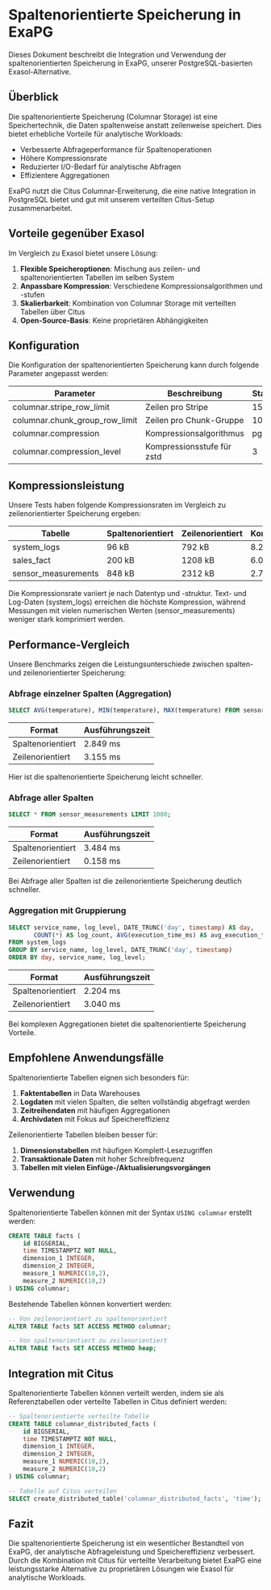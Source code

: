 # Spaltenorientierte Speicherung in ExaPG

Dieses Dokument beschreibt die Integration und Verwendung der spaltenorientierten Speicherung in ExaPG, unserer PostgreSQL-basierten Exasol-Alternative.

## Überblick

Die spaltenorientierte Speicherung (Columnar Storage) ist eine Speichertechnik, die Daten spaltenweise anstatt zeilenweise speichert. Dies bietet erhebliche Vorteile für analytische Workloads:

- Verbesserte Abfrageperformance für Spaltenoperationen
- Höhere Kompressionsrate
- Reduzierter I/O-Bedarf für analytische Abfragen
- Effizientere Aggregationen

ExaPG nutzt die Citus Columnar-Erweiterung, die eine native Integration in PostgreSQL bietet und gut mit unserem verteilten Citus-Setup zusammenarbeitet.

## Vorteile gegenüber Exasol

Im Vergleich zu Exasol bietet unsere Lösung:

1. **Flexible Speicheroptionen**: Mischung aus zeilen- und spaltenorientierten Tabellen im selben System
2. **Anpassbare Kompression**: Verschiedene Kompressionsalgorithmen und -stufen
3. **Skalierbarkeit**: Kombination von Columnar Storage mit verteilten Tabellen über Citus
4. **Open-Source-Basis**: Keine proprietären Abhängigkeiten

## Konfiguration

Die Konfiguration der spaltenorientierten Speicherung kann durch folgende Parameter angepasst werden:

| Parameter | Beschreibung | Standard | Optimiert |
|-----------|--------------|----------|-----------|
| columnar.stripe_row_limit | Zeilen pro Stripe | 150000 | 250000 |
| columnar.chunk_group_row_limit | Zeilen pro Chunk-Gruppe | 10000 | 15000 |
| columnar.compression | Kompressionsalgorithmus | pglz | zstd |
| columnar.compression_level | Kompressionsstufe für zstd | 3 | 9 |

## Kompressionsleistung

Unsere Tests haben folgende Kompressionsraten im Vergleich zu zeilenorientierter Speicherung ergeben:

| Tabelle | Spaltenorientiert | Zeilenorientiert | Kompressionsverhältnis |
|---------|-------------------|------------------|------------------------|
| system_logs | 96 kB | 792 kB | 8.25x |
| sales_fact | 200 kB | 1208 kB | 6.04x |
| sensor_measurements | 848 kB | 2312 kB | 2.73x |

Die Kompressionsrate variiert je nach Datentyp und -struktur. Text- und Log-Daten (system_logs) erreichen die höchste Kompression, während Messungen mit vielen numerischen Werten (sensor_measurements) weniger stark komprimiert werden.

## Performance-Vergleich

Unsere Benchmarks zeigen die Leistungsunterschiede zwischen spalten- und zeilenorientierter Speicherung:

### Abfrage einzelner Spalten (Aggregation)

```sql
SELECT AVG(temperature), MIN(temperature), MAX(temperature) FROM sensor_measurements;
```

| Format | Ausführungszeit |
|--------|-----------------|
| Spaltenorientiert | 2.849 ms |
| Zeilenorientiert | 3.155 ms |

Hier ist die spaltenorientierte Speicherung leicht schneller.

### Abfrage aller Spalten

```sql
SELECT * FROM sensor_measurements LIMIT 1000;
```

| Format | Ausführungszeit |
|--------|-----------------|
| Spaltenorientiert | 3.484 ms |
| Zeilenorientiert | 0.158 ms |

Bei Abfrage aller Spalten ist die zeilenorientierte Speicherung deutlich schneller.

### Aggregation mit Gruppierung

```sql
SELECT service_name, log_level, DATE_TRUNC('day', timestamp) AS day,
       COUNT(*) AS log_count, AVG(execution_time_ms) AS avg_execution_time
FROM system_logs
GROUP BY service_name, log_level, DATE_TRUNC('day', timestamp)
ORDER BY day, service_name, log_level;
```

| Format | Ausführungszeit |
|--------|-----------------|
| Spaltenorientiert | 2.204 ms |
| Zeilenorientiert | 3.040 ms |

Bei komplexen Aggregationen bietet die spaltenorientierte Speicherung Vorteile.

## Empfohlene Anwendungsfälle

Spaltenorientierte Tabellen eignen sich besonders für:

1. **Faktentabellen** in Data Warehouses
2. **Logdaten** mit vielen Spalten, die selten vollständig abgefragt werden
3. **Zeitreihendaten** mit häufigen Aggregationen
4. **Archivdaten** mit Fokus auf Speichereffizienz

Zeilenorientierte Tabellen bleiben besser für:

1. **Dimensionstabellen** mit häufigen Komplett-Lesezugriffen
2. **Transaktionale Daten** mit hoher Schreibfrequenz
3. **Tabellen mit vielen Einfüge-/Aktualisierungsvorgängen**

## Verwendung

Spaltenorientierte Tabellen können mit der Syntax `USING columnar` erstellt werden:

```sql
CREATE TABLE facts (
    id BIGSERIAL,
    time TIMESTAMPTZ NOT NULL,
    dimension_1 INTEGER,
    dimension_2 INTEGER,
    measure_1 NUMERIC(10,2),
    measure_2 NUMERIC(10,2)
) USING columnar;
```

Bestehende Tabellen können konvertiert werden:

```sql
-- Von zeilenorientiert zu spaltenorientiert
ALTER TABLE facts SET ACCESS METHOD columnar;

-- Von spaltenorientiert zu zeilenorientiert
ALTER TABLE facts SET ACCESS METHOD heap;
```

## Integration mit Citus

Spaltenorientierte Tabellen können verteilt werden, indem sie als Referenztabellen oder verteilte Tabellen in Citus definiert werden:

```sql
-- Spaltenorientierte verteilte Tabelle
CREATE TABLE columnar_distributed_facts (
    id BIGSERIAL,
    time TIMESTAMPTZ NOT NULL,
    dimension_1 INTEGER,
    dimension_2 INTEGER,
    measure_1 NUMERIC(10,2),
    measure_2 NUMERIC(10,2)
) USING columnar;

-- Tabelle auf Citus verteilen
SELECT create_distributed_table('columnar_distributed_facts', 'time');
```

## Fazit

Die spaltenorientierte Speicherung ist ein wesentlicher Bestandteil von ExaPG, der analytische Abfrageleistung und Speichereffizienz verbessert. Durch die Kombination mit Citus für verteilte Verarbeitung bietet ExaPG eine leistungsstarke Alternative zu proprietären Lösungen wie Exasol für analytische Workloads. 